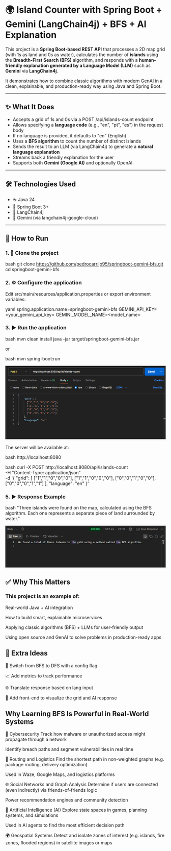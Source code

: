 # 🌍 Island Counter with Spring Boot + Gemini (LangChain4j) + BFS + AI Explanation

This project is a **Spring Boot-based REST API** that processes a 2D map grid (with 1s as land and 0s as water), calculates the number of **islands** using the **Breadth-First Search (BFS)** algorithm, and responds with a **human-friendly explanation generated by a Language Model (LLM)** such as **Gemini** via **LangChain4j**.

It demonstrates how to combine classic algorithms with modern GenAI in a clean, explainable, and production-ready way using Java and Spring Boot.

---

## ✨ What It Does

- Accepts a grid of 1s and 0s via a POST /api/islands-count endpoint
- Allows specifying a **language code** (e.g., "en", "pt", "es") in the request body
- If no language is provided, it defaults to "en" (English)
- Uses a **BFS algorithm** to count the number of distinct islands
- Sends the result to an LLM (via LangChain4j) to generate a **natural language explanation**
- Streams back a friendly explanation for the user
- Supports both **Gemini (Google AI)** and optionally OpenAI

---

## 🛠️ Technologies Used

- ☕ Java 24
- 🧩 Spring Boot 3+
- 🤖 LangChain4j
- 🧠 Gemini (via langchain4j-google-cloud)
  
---

## 🚀 How to Run

### 1. 🧱 Clone the project

bash
git clone https://github.com/pedrocarrijo95/springboot-gemini-bfs.git
cd springboot-gemini-bfs


### 2. ⚙️ Configure the application

Edit src/main/resources/application.properties or export environment variables:

yaml
spring.application.name=springboot-gemini-bfs
GEMINI_API_KEY=<your_gemini_api_key>
GEMINI_MODEL_NAME=<model_name>


### 3. ▶️ Run the application

bash
  mvn clean install
  java -jar target/springboot-gemini-bfs.jar

or

bash
  mvn spring-boot:run



![Request](tests-results/postman_request.png)


The server will be available at:

bash
http://localhost:8080


bash
curl -X POST http://localhost:8080/api/islands-count \
  -H "Content-Type: application/json" \
  -d '{
    "grid": [
      ["1","1","0","0","0"],
      ["1","1","0","0","0"],
      ["0","0","1","0","0"],
      ["0","0","0","1","1"]
    ],
    "language": "en"
  }'


### 5. ▶️ Response Example
bash
"Three islands were found on the map, calculated using the BFS algorithm. Each one represents a separate piece of land surrounded by water."


![Response](tests-results/postman_response.png)

## ✅ Why This Matters
### This project is an example of:

Real-world Java + AI integration

How to build smart, explainable microservices

Applying classic algorithms (BFS) + LLMs for user-friendly output

Using open source and GenAI to solve problems in production-ready apps

## 🧠 Extra Ideas
🔀 Switch from BFS to DFS with a config flag

📈 Add metrics to track performance

🌐 Translate response based on lang input

🧩 Add front-end to visualize the grid and AI response


## Why Learning BFS Is Powerful in Real-World Systems

🔐 Cybersecurity
Track how malware or unauthorized access might propagate through a network

Identify breach paths and segment vulnerabilities in real time

🚗 Routing and Logistics
Find the shortest path in non-weighted graphs (e.g. package routing, delivery optimization)

Used in Waze, Google Maps, and logistics platforms

🌐 Social Networks and Graph Analysis
Determine if users are connected (even indirectly) via friends-of-friends logic

Power recommendation engines and community detection

🧠 Artificial Intelligence (AI)
Explore state spaces in games, planning systems, and simulations

Used in AI agents to find the most efficient decision path

🌍 Geospatial Systems
Detect and isolate zones of interest (e.g. islands, fire zones, flooded regions) in satellite images or maps
